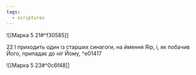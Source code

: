 ```yaml
---
tags:
  - scriptures
---
```


![[Марка 5 21#^f30585]]

22 І приходить один із старших синагоги, на ймення Яір, і, як побачив Його, припадає до ніг Йому, ^e01417

![[Марка 5 23#^0c6f48]]